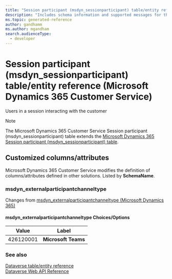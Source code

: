 ```yaml
---
title: "Session participant (msdyn_sessionparticipant) table/entity reference (Microsoft Dynamics 365 Customer Service)"
description: "Includes schema information and supported messages for the Session participant (msdyn_sessionparticipant) table/entity with Microsoft Dynamics 365 Customer Service."
ms.topic: generated-reference
author: gandhamm
ms.author: mgandham
search.audienceType: 
  - developer
---
```


# Session participant (msdyn_sessionparticipant) table/entity reference (Microsoft Dynamics 365 Customer Service)

Users in a session interacting with the customer

> [!NOTE]
> The Microsoft Dynamics 365 Customer Service Session participant (msdyn_sessionparticipant) table extends the [Microsoft Dynamics 365 Session participant (msdyn_sessionparticipant) table](/dynamics365/developer/reference/entities/msdyn_sessionparticipant).



## Customized columns/attributes

Microsoft Dynamics 365 Customer Service modifies the definition of columns/attributes defined in other solutions. Listed by **SchemaName**.

### <a name="BKMK_msdyn_externalparticipantchanneltype"></a> msdyn_externalparticipantchanneltype

Changes from [msdyn_externalparticipantchanneltype (Microsoft Dynamics 365)](/dynamics365/developer/reference/entities/msdyn_sessionparticipant#BKMK_msdyn_externalparticipantchanneltype)

#### msdyn_externalparticipantchanneltype Choices/Options

|Value|Label|
|---|---|
|426120001|**Microsoft Teams**|



### See also

[Dataverse table/entity reference](/power-apps/developer/data-platform/reference/about-entity-reference)  
[Dataverse Web API Reference](/power-apps/developer/data-platform/webapi/reference/about)   

